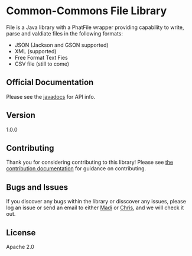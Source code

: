 # Common-Commons File Library

File is a Java library with a PhatFile wrapper providing capability to write, parse and valdiate files in the following formats:

* JSON (Jackson and GSON supported)
* XML (supported)
* Free Format Text Fies
* CSV file (still to come)

## Official Documentation

Please see the [javadocs] for API info.

## Version
1.0.0

## Contributing

Thank you for considering contributing to this library! Please see [the contribution documentation] for guidance on contributing.

## Bugs and Issues

If you discover any bugs within the library or disscover any issues, please log an issue or send an email to either [Madi] or [Chris], and we will check it out.

License
----

Apache 2.0

[javadocs]:https://github.com/MadimetjaShika
[the contribution documentation]:https://github.com/MadimetjaShika
[Madi]:mailto:mmjshika@gmail.com?Subject=Common-Commons-File
[Chris]:mailto:mmjshika@gmail.com?Subject=Common-Commons-File